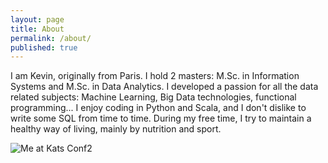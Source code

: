 ```yaml
---
layout: page
title: About
permalink: /about/
published: true
---
```


I am Kevin, originally from Paris. I hold 2 masters: M.Sc. in Information Systems and M.Sc. in Data Analytics. I developed a passion for all the data related subjects: Machine Learning, Big Data technologies, functional programming... I enjoy coding in Python and Scala, and I don't dislike to write some SQL from time to time. During my free time, I try to maintain a healthy way of living, mainly by nutrition and sport.

![Me at Kats Conf2]({{site.baseurl}}/https://github.com/kevllino/kevllino.github.io/blob/master/images/WP_20170218_007.jpg?raw=true)